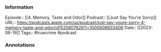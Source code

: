 ### Information

Episode:: [[4. Memory, Taste and Odor]]
Podcast:: [[Just Say You're Sorry]]
URL:: https://podcasts.apple.com/us/podcast/just-say-youre-sorry-4-memory-taste-and-odor/id1525807626?i=1000608833406
Date:: [[2023-06-19]] 
Tags:: #truecrime 
#podcast


### Annotations

